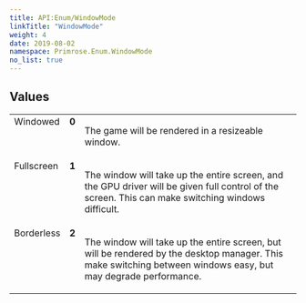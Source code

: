 ```yaml
---
title: API:Enum/WindowMode
linkTitle: "WindowMode"
weight: 4
date: 2019-08-02
namespace: Primrose.Enum.WindowMode
no_list: true
---
```

 
## Values
 
<table class="studiohide">
<tbody>
<tr class="enum-row">
<td style="vertical-align:top;white-space:normal;">
<span class="name"">Windowed</span></td>
<td style="vertical-align:top;white-space:normal;">
<b class="value"">0</b></td>
<td style="vertical-align:top;white-space:normal;">
<p>
The game will be rendered in a resizeable window.
</p></td>
</tr>
<tr class="enum-row">
<td style="vertical-align:top;white-space:normal;">
<span class="name"">Fullscreen</span></td>
<td style="vertical-align:top;white-space:normal;">
<b class="value"">1</b></td>
<td style="vertical-align:top;white-space:normal;">
<p>
The window will take up the entire screen, and the GPU driver will be given full control of the screen.
This can make switching windows difficult.
</p></td>
</tr>
<tr class="enum-row">
<td style="vertical-align:top;white-space:normal;">
<span class="name"">Borderless</span></td>
<td style="vertical-align:top;white-space:normal;">
<b class="value"">2</b></td>
<td style="vertical-align:top;white-space:normal;">
<p>
The window will take up the entire screen, but will be rendered by the desktop manager.
This make switching between windows easy, but may degrade performance.
</p></td>
</tr>
</tbody>
</table>
